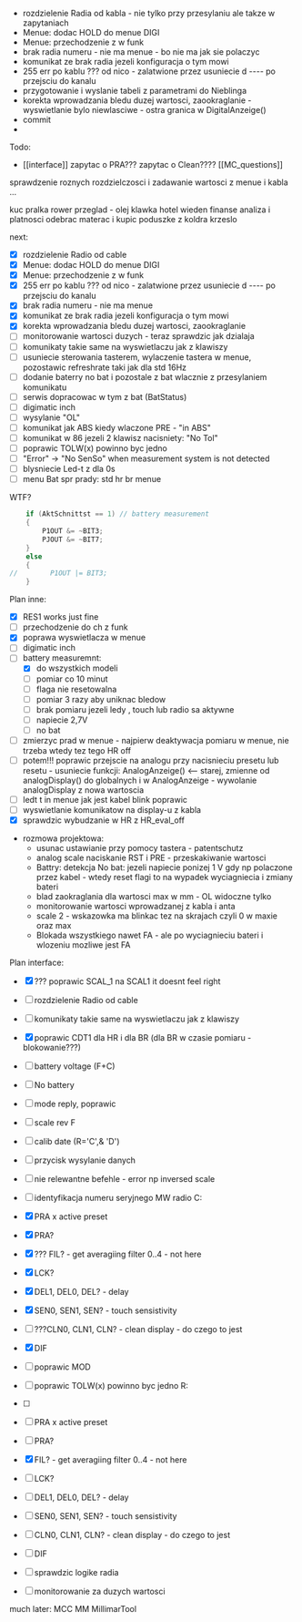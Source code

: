 - rozdzielenie Radia od kabla - nie tylko przy przesylaniu ale takze w zapytaniach
- Menue: dodac HOLD do menue DIGI
- Menue: przechodzenie z w funk
- brak radia numeru - nie ma menue - bo nie ma jak sie polaczyc
-  komunikat ze brak radia  jezeli konfiguracja o tym mowi
- 255 err po kablu ??? od nico - zalatwione przez usuniecie d ---- po przejsciu do kanalu
- przygotowanie i wyslanie tabeli z parametrami do Nieblinga
- korekta wprowadzania bledu duzej wartosci, zaookraglanie - wyswietlanie bylo niewlasciwe - ostra granica w DigitalAnzeige()
- commit
- 
Todo:
- [[interface]]
zapytac o PRA???
zapytac o Clean????
[[MC_questions]]

sprawdzenie roznych rozdzielczosci i zadawanie wartosci z menue i kabla ...

kuc
pralka
rower
przeglad - olej
klawka
hotel wieden
finanse analiza i platnosci
odebrac materac i kupic poduszke z koldra
krzeslo

next:
- [x] rozdzielenie Radio od cable
- [x] Menue: dodac HOLD do menue DIGI
- [x] Menue: przechodzenie z w funk
- [x] 255 err po kablu ??? od nico - zalatwione przez usuniecie d ---- po przejsciu do kanalu
- [x] brak radia numeru - nie ma menue
- [x] komunikat ze brak radia  jezeli konfiguracja o tym mowi
- [x] korekta wprowadzania bledu duzej wartosci, zaookraglanie
- [ ] monitorowanie wartosci  duzych - teraz sprawdzic jak dzialaja
- [ ] komunikaty takie same na wyswietlaczu jak z klawiszy
- [ ] usuniecie sterowania tasterem, wylaczenie tastera w menue, pozostawic refreshrate taki jak dla std 16Hz
- [ ] dodanie baterry no bat  i pozostale z bat wlacznie z przesylaniem komunikatu
- [ ] serwis dopracowac w tym z bat (BatStatus)
- [ ] digimatic inch
- [ ] wysylanie "OL"
- [ ] komunikat jak ABS kiedy wlaczone PRE - "in ABS"
- [ ] komunikat w 86 jezeli 2 klawisz nacisniety: "No Tol"
- [ ] poprawic TOLW(x) powinno byc jedno
- [ ] "Error" -> "No SenSo" when measurement system is not detected
- [ ] blysniecie Led-t z  dla 0s
- [ ] menu Bat
spr prady: std hr br menue

WTF?
```c
    if (AktSchnittst == 1) // battery measurement
    {
        P1OUT &= ~BIT3;
        PJOUT &= ~BIT7;
    }
    else
    {
//        P1OUT |= BIT3;
    }
```


Plan inne:
- [x] RES1 works just fine
- [ ] przechodzenie do ch z funk
- [x] poprawa wyswietlacza w menue
- [ ] digimatic inch
- [ ] battery measuremnt:
	- [x] do wszystkich modeli 
	- [ ] pomiar co 10 minut
	- [ ] flaga nie resetowalna
	- [ ] pomiar 3 razy aby uniknac bledow
	- [ ] brak pomiaru jezeli ledy , touch lub radio sa aktywne
	- [ ] napiecie 2,7V
	- [ ] no bat
- [ ] zmierzyc prad w menue - najpierw deaktywacja pomiaru w menue, nie trzeba wtedy tez tego HR off
- [ ] potem!!! poprawic przejscie na analogu przy nacisnieciu presetu lub resetu - usuniecie funkcji: AnalogAnzeige() <-- starej, zmienne  od analogDisplay() do globalnych i w AnalogAnzeige - wywolanie analogDisplay z nowa wartoscia
- [ ] ledt t in menue jak jest kabel blink poprawic
- [ ] wyswietlanie komunikatow na display-u z kabla
- [x] sprawdzic wybudzanie w HR z HR_eval_off
- rozmowa projektowa:
	- usunac ustawianie przy pomocy tastera - patentschutz
	- analog scale naciskanie RST i PRE - przeskakiwanie wartosci
	- Battry: detekcja No bat: jezeli napiecie ponizej 1 V gdy np polaczone przez kabel - wtedy reset flagi to na wypadek wyciagniecia i zmiany bateri
	- blad zaokraglania dla wartosci max w mm - OL widoczne tylko
	- monitorowanie wartosci wprowadzanej z kabla i anta
	- scale 2 - wskazowka ma blinkac tez na skrajach czyli 0 w maxie oraz max 
	- Blokada wszystkiego nawet FA - ale po wyciagnieciu bateri i wlozeniu mozliwe jest FA

Plan interface:
- [x] ??? poprawic SCAL_1 na SCAL1 it doesnt feel right
- [ ] rozdzielenie Radio od cable
- [ ] komunikaty takie same na wyswietlaczu jak z klawiszy
- [x] poprawic CDT1 dla HR i dla BR (dla BR w czasie pomiaru - blokowanie???)
- [ ] battery voltage (F+C)
- [ ] No battery
- [ ] mode reply, poprawic
- [ ] scale rev F
- [ ] calib date (R='C',& 'D')
- [ ] przycisk wysylanie danych
- [ ] nie relewantne befehle - error np inversed scale
- [ ] identyfikacja numeru seryjnego MW radio
C:
- [x] PRA x active preset
- [x] PRA?
- [x] ??? FIL? - get averagiing filter 0..4 - not here
- [x] LCK?
- [x] DEL1, DEL0, DEL? - delay 
- [x] SEN0, SEN1, SEN? - touch sensistivity
- [ ] ???CLN0, CLN1, CLN? - clean display - do czego to jest
- [x] DIF
- [ ] poprawic MOD
- [ ] poprawic TOLW(x) powinno byc jedno
R:
- [ ] 
- [ ] PRA x active preset
- [ ] PRA?
- [x] FIL? - get averagiing filter 0..4 - not here
- [ ] LCK?
- [ ] DEL1, DEL0, DEL? - delay 
- [ ] SEN0, SEN1, SEN? - touch sensistivity
- [ ] CLN0, CLN1, CLN? - clean display - do czego to jest
- [ ] DIF
- [ ] sprawdzic logike radia
- [ ] monitorowanie za duzych wartosci



much later:
	 MCC
	 MM
	 MillimarTool